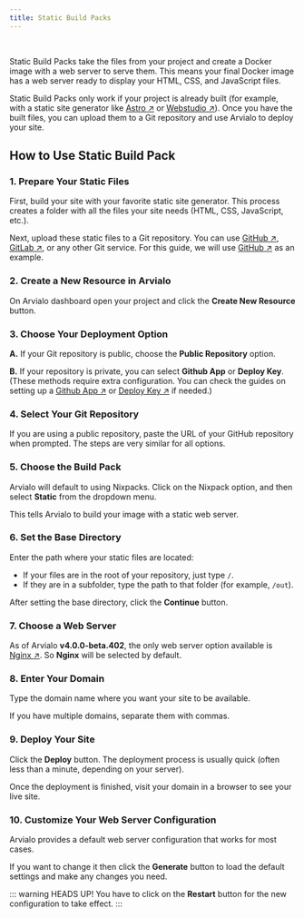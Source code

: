 ```yaml
---
title: Static Build Packs
---
```


<ZoomableImage src="/docs/images/builds/packs/static/banner.webp" />

<br />

Static Build Packs take the files from your project and create a Docker image with a web server to serve them. This means your final Docker image has a web server ready to display your HTML, CSS, and JavaScript files.

Static Build Packs only work if your project is already built (for example, with a static site generator like [Astro ↗](https://astro.build/?utm_source=arvialo.io) or [Webstudio ↗](https://webstudio.is/?utm_source=arvialo.io)). Once you have the built files, you can upload them to a Git repository and use Arvialo to deploy your site.


## How to Use Static Build Pack

### 1. Prepare Your Static Files
First, build your site with your favorite static site generator. This process creates a folder with all the files your site needs (HTML, CSS, JavaScript, etc.).  

Next, upload these static files to a Git repository. You can use [GitHub ↗](https://github.com/?utm_source=arvialo.io), [GitLab ↗](https://about.gitlab.com/?utm_source=arvialo.io), or any other Git service. For this guide, we will use [GitHub ↗](https://github.com/?utm_source=arvialo.io) as an example.


### 2. Create a New Resource in Arvialo
On Arvialo dashboard open your project and click the **Create New Resource** button.

<ZoomableImage src="/docs/images/builds/packs/static/1.webp" />


### 3. Choose Your Deployment Option

<ZoomableImage src="/docs/images/builds/packs/static/2.webp" />

**A.** If your Git repository is public, choose the **Public Repository** option.

**B.** If your repository is private, you can select **Github App** or **Deploy Key**. (These methods require extra configuration. You can check the guides on setting up a [Github App ↗](/knowledge-base/git/github/integration#with-github-app-recommended) or [Deploy Key ↗](/knowledge-base/git/github/integration#with-deploy-keys) if needed.)


### 4. Select Your Git Repository
If you are using a public repository, paste the URL of your GitHub repository when prompted. The steps are very similar for all options.

<ZoomableImage src="/docs/images/builds/packs/static/3.webp" />


### 5. Choose the Build Pack
Arvialo will default to using Nixpacks. Click on the Nixpack option, and then select **Static** from the dropdown menu.  

<ZoomableImage src="/docs/images/builds/packs/static/4.webp" />

This tells Arvialo to build your image with a static web server.


### 6. Set the Base Directory
Enter the path where your static files are located:

<ZoomableImage src="/docs/images/builds/packs/static/5.webp" />

- If your files are in the root of your repository, just type `/`.
- If they are in a subfolder, type the path to that folder (for example, `/out`).


After setting the base directory, click the **Continue** button.


### 7. Choose a Web Server
As of Arvialo **v4.0.0-beta.402**, the only web server option available is [Nginx ↗](https://nginx.org/en/?utm_source=arvialo.io). So **Nginx** will be selected by default.

<ZoomableImage src="/docs/images/builds/packs/static/6.webp" />


### 8. Enter Your Domain
Type the domain name where you want your site to be available.  

<ZoomableImage src="/docs/images/builds/packs/static/7.webp" />

If you have multiple domains, separate them with commas.


### 9. Deploy Your Site
Click the **Deploy** button. The deployment process is usually quick (often less than a minute, depending on your server).

<ZoomableImage src="/docs/images/builds/packs/static/8.webp" />

Once the deployment is finished, visit your domain in a browser to see your live site.


### 10. Customize Your Web Server Configuration <Badge type="warning" text="Optional" />
Arvialo provides a default web server configuration that works for most cases. 

If you want to change it then click the **Generate** button to load the default settings and make any changes you need.

<ZoomableImage src="/docs/images/builds/packs/static/9.webp" />

::: warning HEADS UP!
You have to click on the **Restart** button for the new configuration to take effect.
:::